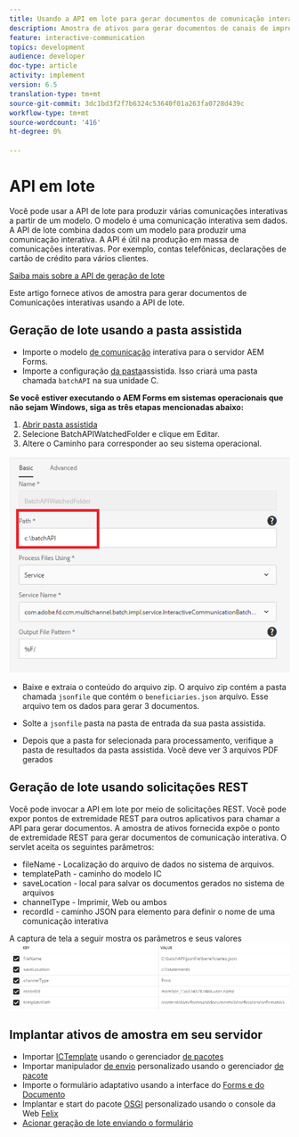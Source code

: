 ```yaml
---
title: Usando a API em lote para gerar documentos de comunicação interativa
description: Amostra de ativos para gerar documentos de canais de impressão usando a API de lote
feature: interactive-communication
topics: development
audience: developer
doc-type: article
activity: implement
version: 6.5
translation-type: tm+mt
source-git-commit: 3dc1bd3f2f7b6324c53640f01a263fa0728d439c
workflow-type: tm+mt
source-wordcount: '416'
ht-degree: 0%

---
```



# API em lote

Você pode usar a API de lote para produzir várias comunicações interativas a partir de um modelo. O modelo é uma comunicação interativa sem dados. A API de lote combina dados com um modelo para produzir uma comunicação interativa. A API é útil na produção em massa de comunicações interativas. Por exemplo, contas telefônicas, declarações de cartão de crédito para vários clientes.

[Saiba mais sobre a API de geração de lote](https://docs.adobe.com/content/help/en/experience-manager-65/forms/interactive-communications/generate-multiple-interactive-communication-using-batch-api.html)

Este artigo fornece ativos de amostra para gerar documentos de Comunicações interativas usando a API de lote.

## Geração de lote usando a pasta assistida

* Importe o modelo [de comunicação](assets/Beneficiaries-confirmation.zip) interativa para o servidor AEM Forms.
* Importe a configuração [da pasta](assets/batch-generation-api.zip)assistida. Isso criará uma pasta chamada `batchAPI` na sua unidade C.

**Se você estiver executando o AEM Forms em sistemas operacionais que não sejam Windows, siga as três etapas mencionadas abaixo:**

1. [Abrir pasta assistida](http://localhost:4502/libs/fd/core/WatchfolderUI/content/UI.html)
2. Selecione BatchAPIWatchedFolder e clique em Editar.
3. Altere o Caminho para corresponder ao seu sistema operacional.

![path](assets/watched-folder-batch-api-basic.PNG)

* Baixe e extraia o conteúdo do arquivo [](assets/jsonfile.zip)zip. O arquivo zip contém a pasta chamada `jsonfile` que contém o `beneficiaries.json` arquivo. Esse arquivo tem os dados para gerar 3 documentos.

* Solte a `jsonfile` pasta na pasta de entrada da sua pasta assistida.
* Depois que a pasta for selecionada para processamento, verifique a pasta de resultados da pasta assistida. Você deve ver 3 arquivos PDF gerados

## Geração de lote usando solicitações REST

Você pode invocar a API [](https://helpx.adobe.com/experience-manager/6-5/forms/javadocs/index.html) em lote por meio de solicitações REST. Você pode expor pontos de extremidade REST para outros aplicativos para chamar a API para gerar documentos.
A amostra de ativos fornecida expõe o ponto de extremidade REST para gerar documentos de comunicação interativa. O servlet aceita os seguintes parâmetros:

* fileName - Localização do arquivo de dados no sistema de arquivos.
* templatePath - caminho do modelo IC
* saveLocation - local para salvar os documentos gerados no sistema de arquivos
* channelType - Imprimir, Web ou ambos
* recordId - caminho JSON para elemento para definir o nome de uma comunicação interativa

A captura de tela a seguir mostra os parâmetros e seus valores![de solicitação de amostra](assets/generate-ic-batch-servlet.PNG)

## Implantar ativos de amostra em seu servidor

* Importar [ICTemplate](assets/ICTemplate.zip) usando o gerenciador [de pacotes](http://localhost:4502/crx/packmgr/index.jsp)
* Importar manipulador [de envio](assets/BatchAPICustomSubmit.zip) personalizado usando o gerenciador [de pacote](http://localhost:4502/crx/packmgr/index.jsp)
* Importe o formulário [](assets/BatchGenerationAPIAF.zip) adaptativo usando a interface do [Forms e do Documento](http://localhost:4502/aem/forms.html/content/dam/formsanddocuments)
* Implantar e start do pacote [OSGI](assets/batchgenerationapi.batchgenerationapi.core-1.0-SNAPSHOT.jar) personalizado usando o console da Web [Felix](http://localhost:4502/system/console/bundles)
* [Acionar geração de lote enviando o formulário](http://localhost:4502/content/dam/formsanddocuments/batchgenerationapi/jcr:content?wcmmode=disabled)
